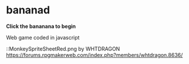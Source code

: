# bananad

**Click the bananana to begin**

Web game coded in javascript

::MonkeySpriteSheetRed.png by WHTDRAGON https://forums.rpgmakerweb.com/index.php?members/whtdragon.8636/
